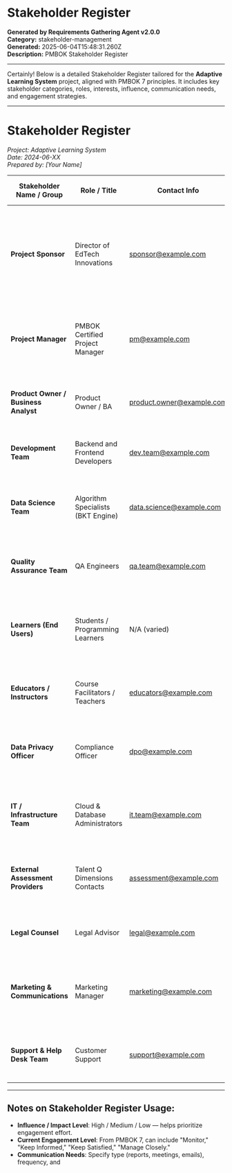 # Stakeholder Register

**Generated by Requirements Gathering Agent v2.0.0**  
**Category:** stakeholder-management  
**Generated:** 2025-06-04T15:48:31.260Z  
**Description:** PMBOK Stakeholder Register

---

Certainly! Below is a detailed Stakeholder Register tailored for the **Adaptive Learning System** project, aligned with PMBOK 7 principles. It includes key stakeholder categories, roles, interests, influence, communication needs, and engagement strategies.

---

# Stakeholder Register  
*Project: Adaptive Learning System*  
*Date: 2024-06-XX*  
*Prepared by: [Your Name]*

| Stakeholder Name / Group           | Role / Title                        | Contact Info             | Stakeholder Category | Interests / Expectations                                                                                                    | Influence / Impact Level | Current Engagement Level | Communication Needs & Frequency                           | Engagement Strategy / Notes                                                                                      |
|-----------------------------------|-----------------------------------|--------------------------|----------------------|-----------------------------------------------------------------------------------------------------------------------------|--------------------------|--------------------------|----------------------------------------------------------|-----------------------------------------------------------------------------------------------------------------|
| **Project Sponsor**                | Director of EdTech Innovations    | sponsor@example.com       | Executive Sponsor     | Ensure project aligns with strategic goals, ROI, and innovation roadmap. Deliver a scalable, efficient adaptive system.      | High                     | Manage Closely           | Weekly status reports, milestone reviews                  | Keep informed on risks and milestones, escalate issues promptly. Ensure alignment with organizational goals.    |
| **Project Manager**                | PMBOK Certified Project Manager   | pm@example.com            | Project Management    | Deliver the project on time, scope, and budget. Manage stakeholders and resources effectively.                              | High                     | Manage Closely           | Daily stand-ups, weekly status reports                     | Coordinate all communications, facilitate issue resolution, stakeholder engagement.                             |
| **Product Owner / Business Analyst** | Product Owner / BA               | product.owner@example.com | Business              | Define and prioritize features based on end-user needs and business value.                                                 | High                     | Manage Closely           | Bi-weekly backlog grooming, sprint reviews                | Continuous involvement in requirement refinement and prioritization.                                            |
| **Development Team**              | Backend and Frontend Developers   | dev.team@example.com      | Technical Team        | Build features to specification, ensure quality, scalability, and performance.                                               | Medium-High               | Keep Informed / Consult  | Daily stand-ups, sprint planning and reviews               | Provide clear requirements, timely feedback, address blockers.                                                  |
| **Data Science Team**             | Algorithm Specialists (BKT Engine) | data.science@example.com  | Technical Team        | Develop and optimize Bayesian Knowledge Tracing algorithms and adaptive logic.                                              | Medium                   | Keep Informed / Consult  | Weekly technical syncs                                     | Ensure data model and algorithm alignment with project goals and integration.                                   |
| **Quality Assurance Team**        | QA Engineers                     | qa.team@example.com       | Technical Team        | Validate system functionality, performance, and security.                                                                   | Medium                   | Keep Informed            | Test plans reviews, defect reports, sprint demos           | Early involvement in test planning, continuous feedback to dev team.                                           |
| **Learners (End Users)**          | Students / Programming Learners  | N/A (varied)              | End Users             | Receive personalized, adaptive learning experience that improves mastery and engagement.                                    | High                     | Keep Satisfied           | Periodic surveys, feedback sessions, in-app notifications  | Collect feedback to guide feature development and UX improvements.                                             |
| **Educators / Instructors**       | Course Facilitators / Teachers    | educators@example.com     | Key Users             | Use insights to monitor learner progress, tailor instruction, and improve outcomes.                                         | Medium                   | Keep Satisfied           | Monthly reports, dashboards, training sessions             | Provide training on system use, solicit feedback for improvement.                                              |
| **Data Privacy Officer**          | Compliance Officer                | dpo@example.com           | Regulatory            | Ensure data privacy, GDPR compliance, ethical data handling.                                                                 | High                     | Manage Closely           | Regular compliance reviews, audit reports                   | Collaborate closely on data handling policies, consent mechanisms, and security controls.                       |
| **IT / Infrastructure Team**      | Cloud & Database Administrators  | it.team@example.com       | Technical Support     | Manage MongoDB Atlas cluster, backend deployment, containerization (Docker).                                                | Medium                   | Keep Informed            | Incident reports, deployment schedules                      | Ensure environment stability, backup, and disaster recovery plans.                                             |
| **External Assessment Providers** | Talent Q Dimensions Contacts      | assessment@example.com    | External Partner      | Provide assessment data integration for enriched learner profiles.                                                          | Low-Medium               | Monitor                  | As-needed integration meetings                              | Coordinate data format and import schedules for future integration features.                                   |
| **Legal Counsel**                 | Legal Advisor                    | legal@example.com         | Regulatory            | Advise on data privacy laws, intellectual property, and contracts.                                                           | Medium                   | Monitor                  | On-demand consultation                                    | Review policies, contracts, and compliance documentation.                                                      |
| **Marketing & Communications**    | Marketing Manager                | marketing@example.com     | Organizational        | Promote the Adaptive Learning System, communicate benefits to target audiences.                                              | Low-Medium               | Keep Informed            | Monthly updates, launch communications                       | Support promotional activities and user acquisition strategies.                                               |
| **Support & Help Desk Team**      | Customer Support                 | support@example.com       | Support               | Provide first-line support to learners and educators using the system.                                                       | Medium                   | Keep Informed            | Weekly support reports, FAQ updates                         | Train support team on new features, gather user issues for quick resolution.                                   |

---

## Notes on Stakeholder Register Usage:

- **Influence / Impact Level**: High / Medium / Low — helps prioritize engagement effort.
- **Current Engagement Level**: From PMBOK 7, can include "Monitor," "Keep Informed," "Keep Satisfied," "Manage Closely."
- **Communication Needs**: Specify type (reports, meetings, emails), frequency, and